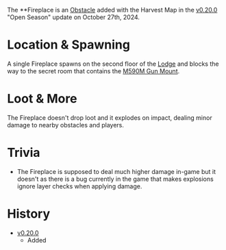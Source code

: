 <Mode />

The **Fireplace is an [Obstacle](/obstacles) added with the Harvest Map in the [v0.20.0](https://github.com/HasangerGames/suroi/releases/tag/v0.20.0) "Open Season" update on October 27th, 2024.

# Location & Spawning

A single Fireplace spawns on the second floor of the [Lodge](/buidings/lodge) and blocks the way to the secret room that contains the [M590M Gun Mount](/obstacles/gun_mounts).

# Loot & More

The Fireplace doesn't drop loot and it explodes on impact, dealing minor damage to nearby obstacles and players.

# Trivia

- The Fireplace is supposed to deal much higher damage in-game but it doesn't as there is a bug currently in the game that makes explosions ignore layer checks when applying damage.

# History

- [v0.20.0](https://github.com/HasangerGames/suroi/releases/tag/v0.20.0)
  - Added
